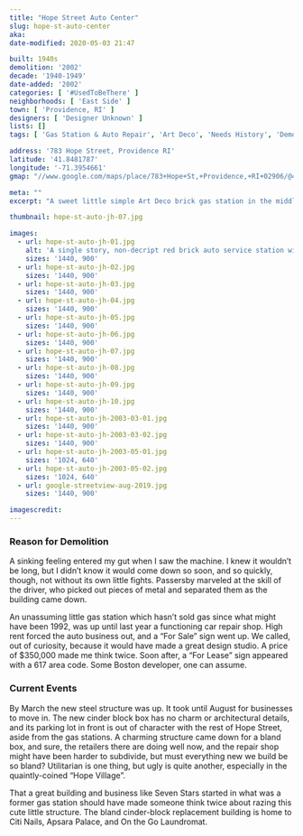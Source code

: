 ```yaml
---
title: "Hope Street Auto Center"
slug: hope-st-auto-center
aka: 
date-modified: 2020-05-03 21:47

built: 1940s
demolition: '2002'
decade: '1940-1949'
date-added: '2002'
categories: [ '#UsedToBeThere' ]
neighborhoods: [ 'East Side' ]
town: [ 'Providence, RI' ]
designers: [ 'Designer Unknown' ]
lists: []
tags: [ 'Gas Station & Auto Repair', 'Art Deco', 'Needs History', 'Demolition by Progress' ]

address: '783 Hope Street, Providence RI'
latitude: '41.8481787'
longitude: '-71.3954661'
gmap: "//www.google.com/maps/place/783+Hope+St,+Providence,+RI+02906/@41.8481787,-71.3954661,19z"

meta: ""
excerpt: "A sweet little simple Art Deco brick gas station in the middle of the Hope Street commercial district. Probably contaminated and hard to subdivide, so it came down."

thumbnail: hope-st-auto-jh-07.jpg

images:
  - url: hope-st-auto-jh-01.jpg
    alt: 'A single story, non-decript red brick auto service station with plate glass commercial storefront bay and two garage door bays.'
    sizes: '1440, 900'
  - url: hope-st-auto-jh-02.jpg
    sizes: '1440, 900'
  - url: hope-st-auto-jh-03.jpg
    sizes: '1440, 900'
  - url: hope-st-auto-jh-04.jpg
    sizes: '1440, 900'
  - url: hope-st-auto-jh-05.jpg
    sizes: '1440, 900'
  - url: hope-st-auto-jh-06.jpg
    sizes: '1440, 900'
  - url: hope-st-auto-jh-07.jpg
    sizes: '1440, 900'
  - url: hope-st-auto-jh-08.jpg
    sizes: '1440, 900'
  - url: hope-st-auto-jh-09.jpg
    sizes: '1440, 900'
  - url: hope-st-auto-jh-10.jpg
    sizes: '1440, 900'
  - url: hope-st-auto-jh-2003-03-01.jpg
    sizes: '1440, 900'
  - url: hope-st-auto-jh-2003-03-02.jpg
    sizes: '1440, 900'
  - url: hope-st-auto-jh-2003-05-01.jpg
    sizes: '1024, 640'
  - url: hope-st-auto-jh-2003-05-02.jpg
    sizes: '1024, 640'
  - url: google-streetview-aug-2019.jpg
    sizes: '1440, 900'

imagescredit: 
---
```


### Reason for Demolition

A sinking feeling entered my gut when I saw the machine. I knew it wouldn’t be long, but I didn’t know it would come down so soon, and so quickly, though, not without its own little fights. Passersby marveled at the skill of the driver, who picked out pieces of metal and separated them as the building came down.

An unassuming little gas station which hasn’t sold gas since what might have been 1992, was up until last year a functioning car repair shop. High rent forced the auto business out, and a “For Sale” sign went up. We called, out of curiosity, because it would have made a great design studio. A price of $350,000 made me think twice. Soon after, a “For Lease” sign appeared with a 617 area code. Some Boston developer, one can assume.


### Current Events

By March the new steel structure was up. It took until August for businesses to move in. The new cinder block box has no charm or architectural details, and its parking lot in front is out of character with the rest of Hope Street, aside from the gas stations. A charming structure came down for a bland box, and sure, the retailers there are doing well now, and the repair shop might have been harder to subdivide, but must everything new we build be so bland? Utilitarian is one thing, but ugly is quite another, especially in the quaintly-coined “Hope Village”. 

That a great building and business like Seven Stars started in what was a former gas station should have made someone think twice about razing this cute little structure. The bland cinder-block replacement building is home to Citi Nails, Apsara Palace, and On the Go Laundromat. 
